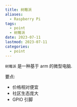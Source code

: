 ```yaml
---
title: 树莓派
aliases:
  - Raspberry Pi
tags:
  - point
  - 树莓派
date: 2023-07-11
lastmod: 2023-07-11
categories:
  - point
---
```


`树莓派` 是一种基于 arm 的微型电脑.

要点:

- 价格相对便宜
- 社区生态庞大
- GPIO 引脚
